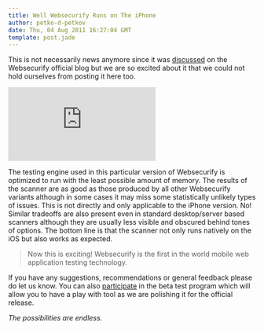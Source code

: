 ```yaml
---
title: Well Websecurify Runs on The iPhone
author: petko-d-petkov
date: Thu, 04 Aug 2011 16:27:04 GMT
template: post.jade
---
```


This is not necessarily news anymore since it was [discussed](http://blog.websecurify.com/2011/08/websecurify-for-iphone-preview.html) on the Websecurify official blog but we are so excited about it that we could not hold ourselves from posting it here too.

<iframe class="video" src="http://www.youtube.com/embed/19U37T7F8Lw" frameborder="0" allowfullscreen></iframe>

The testing engine used in this particular version of Websecurify is optimized to run with the least possible amount of memory. The results of the scanner are as good as those produced by all other Websecurify variants although in some cases it may miss some statistically unlikely types of issues. This is not directly and only applicable to the iPhone version. No! Similar tradeoffs are also present even in standard desktop/server based scanners although they are usually less visible and obscured behind tones of options. The bottom line is that the scanner not only runs natively on the iOS but also works as expected.

> Now this is exciting! Websecurify is the first in the world mobile web application testing technology.

If you have any suggestions, recommendations or general feedback please do let us know. You can also [participate](https://spreadsheets.google.com/spreadsheet/viewform?formkey=dEFlRENtdnJKSTJaeC13TjhHaVduckE6MQ) in the beta test program which will allow you to have a play with tool as we are polishing it for the official release.

_The possibilities are endless._
